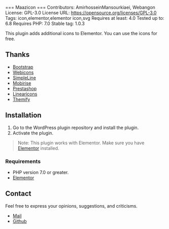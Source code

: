 === Maazicon ===
Contributors: AmirhosseinMansourkiaei, Webangon
License: GPL-3.0
License URL: https://opensource.org/licenses/GPL-3.0
Tags: icon,elementor,elementor icon,svg
Requires at least: 4.0
Tested up to: 6.8
Requires PHP: 7.0
Stable tag: 1.0.3

This plugin adds additional icons to Elementor. You can use the icons for free.

## Thanks

- [Bootstrap](https://https://github.com/uiwjs/bootstrap-icons)
- [Webicons](https://github.com/amazingSurge/web-icons/)
- [SimpleLine](https://simplelineicons.github.io/)
- [Mobirise](https://mobiriseicons.com/)
- [Prestashop](https://github.com/PrestaShop/prestashop-icon-font)
- [Linearicons](https://linearicons.com)
- [Themify](http://themify.me/themify-icons)

## Installation

1. Go to the WordPress plugin repository and install the plugin.
2. Activate the plugin.

> Note: This plugin works with Elementor. Make sure you have [Elementor](https://wordpress.org/plugins/elementor/) installed.

### Requirements

* PHP version 7.0 or greater.
* [Elementor](https://wordpress.org/plugins/elementor/)

## Contact

Feel free to express your opinions, suggestions, and criticisms.

* [Mail](mailto:amirhossein.m.kiaei@gmail.com)
* [Github](https://github.com/Mansourkia)
